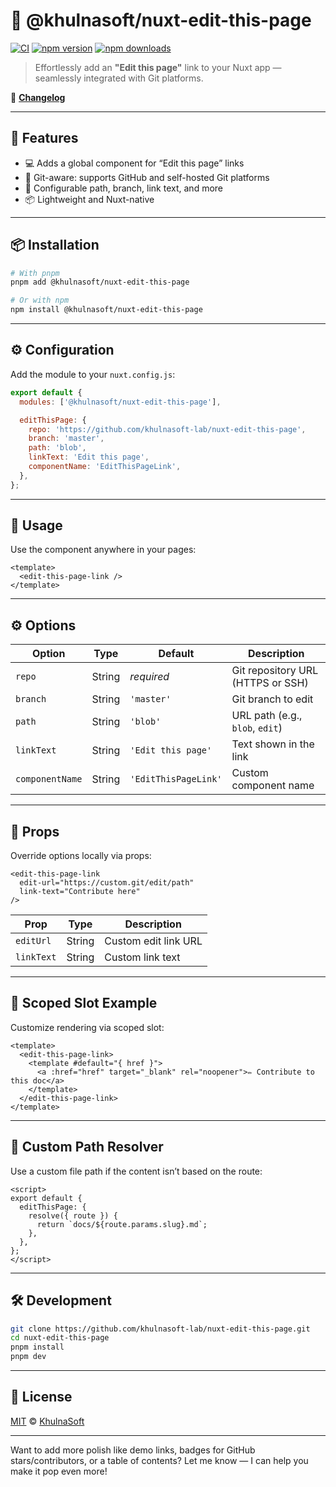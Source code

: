 # 📝 @khulnasoft/nuxt-edit-this-page

[![CI](https://github.com/khulnasoft-lab/nuxt-edit-this-page/actions/workflows/ci.yml/badge.svg)](https://github.com/khulnasoft-lab/nuxt-edit-this-page/actions/workflows/ci.yml)
[![npm version](https://img.shields.io/npm/v/@khulnasoft/nuxt-edit-this-page/latest.svg?style=flat-square)](https://npmjs.com/package/@khulnasoft/nuxt-edit-this-page)
[![npm downloads](https://img.shields.io/npm/dt/@khulnasoft/nuxt-edit-this-page.svg?style=flat-square)](https://npmjs.com/package/@khulnasoft/nuxt-edit-this-page)

> Effortlessly add an **"Edit this page"** link to your Nuxt app — seamlessly integrated with Git platforms.

📄 [**Changelog**](./CHANGELOG.md)

---

## 🚀 Features

- 💻 Adds a global component for “Edit this page” links
- 🔗 Git-aware: supports GitHub and self-hosted Git platforms
- 🔧 Configurable path, branch, link text, and more
- 📦 Lightweight and Nuxt-native

---

## 📦 Installation

```bash
# With pnpm
pnpm add @khulnasoft/nuxt-edit-this-page

# Or with npm
npm install @khulnasoft/nuxt-edit-this-page
```

---

## ⚙️ Configuration

Add the module to your `nuxt.config.js`:

```js
export default {
  modules: ['@khulnasoft/nuxt-edit-this-page'],

  editThisPage: {
    repo: 'https://github.com/khulnasoft-lab/nuxt-edit-this-page',
    branch: 'master',
    path: 'blob',
    linkText: 'Edit this page',
    componentName: 'EditThisPageLink',
  },
};
```

---

## 🧪 Usage

Use the component anywhere in your pages:

```vue
<template>
  <edit-this-page-link />
</template>
```

---

## ⚙️ Options

| Option         | Type     | Default      | Description |
|----------------|----------|--------------|-------------|
| `repo`         | String   | _required_   | Git repository URL (HTTPS or SSH) |
| `branch`       | String   | `'master'`   | Git branch to edit |
| `path`         | String   | `'blob'`     | URL path (e.g., `blob`, `edit`) |
| `linkText`     | String   | `'Edit this page'` | Text shown in the link |
| `componentName`| String   | `'EditThisPageLink'` | Custom component name |

---

## 🧰 Props

Override options locally via props:

```vue
<edit-this-page-link
  edit-url="https://custom.git/edit/path"
  link-text="Contribute here"
/>
```

| Prop        | Type   | Description |
|-------------|--------|-------------|
| `editUrl`   | String | Custom edit link URL |
| `linkText`  | String | Custom link text |

---

## 🎨 Scoped Slot Example

Customize rendering via scoped slot:

```vue
<template>
  <edit-this-page-link>
    <template #default="{ href }">
      <a :href="href" target="_blank" rel="noopener">✏️ Contribute to this doc</a>
    </template>
  </edit-this-page-link>
</template>
```

---

## 🧠 Custom Path Resolver

Use a custom file path if the content isn’t based on the route:

```vue
<script>
export default {
  editThisPage: {
    resolve({ route }) {
      return `docs/${route.params.slug}.md`;
    },
  },
};
</script>
```

---

## 🛠 Development

```bash
git clone https://github.com/khulnasoft-lab/nuxt-edit-this-page.git
cd nuxt-edit-this-page
pnpm install
pnpm dev
```

---

## 📄 License

[MIT](./LICENSE) © [KhulnaSoft](https://github.com/khulnasoft)

---

Want to add more polish like demo links, badges for GitHub stars/contributors, or a table of contents? Let me know — I can help you make it pop even more!
